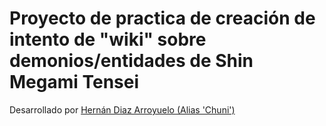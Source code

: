 # Proyecto de practica de creación de intento de "wiki" sobre demonios/entidades de Shin Megami Tensei

Desarrollado por [Hernán Diaz Arroyuelo (Alias 'Chuni')](https://github.com/El-Chuni)